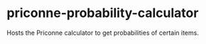 # priconne-probability-calculator
Hosts the Priconne calculator to get probabilities of certain items.
